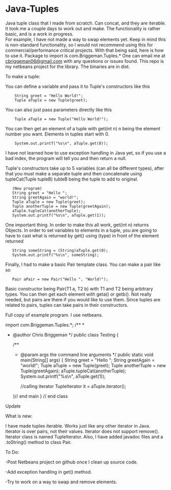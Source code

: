 Java-Tuples
===========

Java tuple class that I made from scratch. Can concat, and they are iterable. It took me a 
couple days to work out and make. The functionality is rather basic, and is a work in progress.  
For example, I have not made a way to swap elements yet. Keep in mind this is non-standard functionality,
so I would not recommend using this for commercial/performance critical projects. With that
being said, here is how to use it. Package to import is com.Briggeman.Tuples.*
One can email me at cbriggeman06@gmail.com with any questions or issues found.
This repo is my netbeans project for the library. The binaries are in dist.

To make a tuple:

You can define a variable and pass it to Tuple's constructors like this

		String greet = "Hello World!";
		Tuple aTuple = new Tuple(greet);

You can also just pass parameters directly like this

		Tuple aTuple = new Tuple("Hello World!");

You can then get an element of a tuple with get(int n) n being the element number you want.
Elements in tuples start with 0.

	    System.out.printf("%s\n", aTuple.get(0));

I have not learned how to use exception handling in Java yet, so if you use a bad index, 
the program will tell you and then return a null.

Tuple's constructors take up to 5 variables (can all be different types), after that you must
make a separate tuple and then concatenate using tupleCat(Tuple tupleB) tubleB being the tuple 
to add to original.

	   (New program)
	   String greet = "Hello ";
       String greetAgain = "world!";
       Tuple aTuple = new Tuple(greet);
       Tuple anotherTuple = new Tuple(greetAgain);
       aTuple.tupleCat(anotherTuple);
       System.out.printf("%s\n", aTuple.get(1));
	  
	  
One important thing. In order to make this all work, get(int n) returns Objects. In order to
set variables to elements in a tuple, you are going to have to cast what is returned by get() 
using (type) in front of the element returned

	   String someString = (String)aTuple.get(0);
	   System.out.printf("%s\n", someString);
	   
Finally, I had to make a basic Pair template class. You can make a pair like so

	   Pair aPair = new Pair("Hello ", "World!");

Basic constructor being Pair(T1 a, T2 b) with T1 and T2 being arbitrary types. You can then 
get each element with geta() or getb(). Not really needed, but pairs are there if you would 
like to use them. Since tuples are related to pairs, tuples can take pairs in their constructors.

Full copy of example program. I use netbeans.


import com.Briggeman.Tuples.*;
/**
 *
 * @author Chris Briggeman
 */
public class Testing 
{
  
    /**
     * @param args the command line arguments
     */
    public static void main(String[] args) 
    {
       String greet = "Hello ";
       String greetAgain = "world!";
       Tuple aTuple = new Tuple(greet);
       Tuple anotherTuple = new Tuple(greetAgain);
       aTuple.tupleCat(anotherTuple);
       System.out.printf("%s\n", aTuple.get(1));

       //calling iterator
       TupleIterator it = aTuple.iterator();
       
    }// end main
} // end class	   

Update

What is new:

I have made tuples iterable. Works just like any other iterator in Java. Iterator is over
pairs, not their values. Iterator does not support remove(). Iterator class is named TupleIterator.
Also, I have added javadoc files and a .toString() method to class Pair.

To Do:

-Post Netbeans project on github once I clean up source code.

-Add exception handling in get() method.

-Try to work on a way to swap and remove elements.